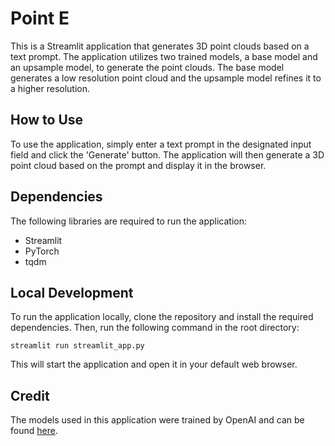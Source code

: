 # Point E

This is a Streamlit application that generates 3D point clouds based on a text prompt. The application utilizes two trained models, a base model and an upsample model, to generate the point clouds. The base model generates a low resolution point cloud and the upsample model refines it to a higher resolution. 

## How to Use

To use the application, simply enter a text prompt in the designated input field and click the 'Generate' button. The application will then generate a 3D point cloud based on the prompt and display it in the browser.

## Dependencies

The following libraries are required to run the application:

- Streamlit
- PyTorch
- tqdm

## Local Development

To run the application locally, clone the repository and install the required dependencies. Then, run the following command in the root directory:
```
streamlit run streamlit_app.py
```

This will start the application and open it in your default web browser.

## Credit

The models used in this application were trained by OpenAI and can be found [here](https://github.com/openai/point-e).

